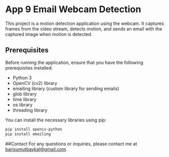 # App 9 Email Webcam Detection
This project is a motion detection application using the webcam. It captures frames from the video stream, detects motion, and sends an email with the captured image when motion is detected.

## Prerequisites
Before running the application, ensure that you have the following prerequisites installed:

- Python 3
- OpenCV (cv2) library
- emailing library (custom library for sending emails)
- glob library
- time library
- os library
- threading library
  
You can install the necessary libraries using pip:

```bash
pip install opencv-python
pip install emailing
```

##Contact
For any questions or inquiries, please contact me at barisumutbaykal@gmail.com.
